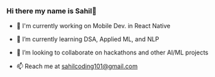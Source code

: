 ### Hi there my name is Sahil👋

<!--
**sahil485/sahil485** is a ✨ _special_ ✨ repository because its `README.md` (this file) appears on your GitHub profile.

Here are some ideas to get you started:

-->

- 🔭 I'm currently working on Mobile Dev. in React Native

- 🌱 I’m currently learning DSA, Applied ML, and NLP

- 👯 I’m looking to collaborate on hackathons and other AI/ML projects

- 📫 Reach me at sahilcoding101@gmail.com
